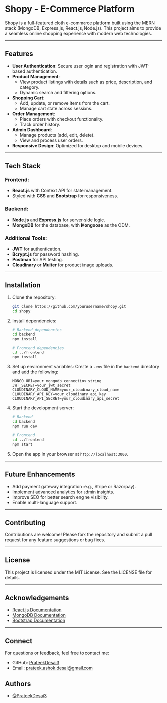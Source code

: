 # Shopy - E-Commerce Platform

Shopy is a full-featured cloth e-commerce platform built using the MERN stack (MongoDB, Express.js, React.js, Node.js). This project aims to provide a seamless online shopping experience with modern web technologies.

---

## Features

- **User Authentication**: Secure user login and registration with JWT-based authentication.
- **Product Management**:
  - View product listings with details such as price, description, and category.
  - Dynamic search and filtering options.
- **Shopping Cart**:
  - Add, update, or remove items from the cart.
  - Manage cart state across sessions.
- **Order Management**:
  - Place orders with checkout functionality.
  - Track order history.
- **Admin Dashboard**:
  - Manage products (add, edit, delete).
  - View and process user orders.
- **Responsive Design**: Optimized for desktop and mobile devices.

---

## Tech Stack

### Frontend:

- **React.js** with Context API for state management.
- Styled with **CSS** and **Bootstrap** for responsiveness.

### Backend:

- **Node.js** and **Express.js** for server-side logic.
- **MongoDB** for the database, with **Mongoose** as the ODM.

### Additional Tools:

- **JWT** for authentication.
- **Bcrypt.js** for password hashing.
- **Postman** for API testing.
- **Cloudinary** or **Multer** for product image uploads.

---

## Installation

1. Clone the repository:

   ```bash
   git clone https://github.com/yourusername/shopy.git
   cd shopy
   ```

2. Install dependencies:

   ```bash
   # Backend dependencies
   cd backend
   npm install

   # Frontend dependencies
   cd ../frontend
   npm install
   ```

3. Set up environment variables: Create a `.env` file in the `backend` directory and add the following:

   ```env
   MONGO_URI=your_mongodb_connection_string
   JWT_SECRET=your_jwt_secret
   CLOUDINARY_CLOUD_NAME=your_cloudinary_cloud_name
   CLOUDINARY_API_KEY=your_cloudinary_api_key
   CLOUDINARY_API_SECRET=your_cloudinary_api_secret
   ```

4. Start the development server:

   ```bash
   # Backend
   cd backend
   npm run dev

   # Frontend
   cd ../frontend
   npm start
   ```

5. Open the app in your browser at `http://localhost:3000`.

---



## Future Enhancements

- Add payment gateway integration (e.g., Stripe or Razorpay).
- Implement advanced analytics for admin insights.
- Improve SEO for better search engine visibility.
- Enable multi-language support.

---

## Contributing

Contributions are welcome! Please fork the repository and submit a pull request for any feature suggestions or bug fixes.

---

## License

This project is licensed under the MIT License. See the LICENSE file for details.

---

## Acknowledgements

- [React.js Documentation](https://reactjs.org/)
- [MongoDB Documentation](https://www.mongodb.com/docs/)
- [Bootstrap Documentation](https://getbootstrap.com/)

---

## Connect

For questions or feedback, feel free to contact me:

- GitHub: [PrateekDesai3](https://github.com/PrateekDesai3)
- Email: [prateek.ashok.desai@gmail.com](mailto\:prateek.ashok.desai@gmail.com)

## Authors
- [@PrateekDesai3](https://github.com/PrateekDesai3)




